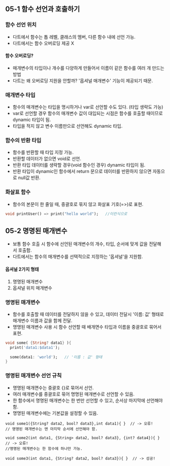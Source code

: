 ## 05-1 함수 선언과 호출하기

### 함수 선언 위치
- 다트에서 함수는 톱 레벨, 클래스의 멤버, 다른 함수 내에 선언 가능.
- 다트에서는 함수 오버로딩 제공 X 

#### 함수 오버로딩?
- 매개변수의 타입이나 개수를 다양하게 만들어서 이름이 같은 함수를 여러 개 만드는 방법
- 다트는 왜 오버로딩 지원을 안할까? '옵셔널 매개변수' 기능이 제공되기 때문.

### 매개변수 타입
- 함수의 매개변수는 타입을 명시하거나 var로 선언할 수도 있다. (타입 생략도 가능)
- var로 선언할 경우 함수의 매개변수 값이 대입되는 시점은 함수를 호출할 때이므로 dynamic 타입이 됨.
- 타입을 적지 않고 변수 이름만으로 선언해도 dynamic 타입.

### 함수의 반환 타입
- 함수를 반환할 때 타입 지정 가능.
- 반환할 데이터가 없으면 void로 선언.
- 반환 타입 데이터를 생략할 경우(void 함수인 경우) dynamic 타입이 됨.
- 반환 타입이 dynamic인 함수에서 return 문으로 데이터를 반환하지 않으면 자동으로 null값 반환.

### 화살표 함수
- 함수의 본문이 한 줄일 때, 중괄호로 묶지 않고 화살표 기호(=>)로 표현.
```dart
void printUser() => print("hello world");   //이런식으로
```

## 05-2 명명된 매개변수
- 보통 함수 호출 시 함수에 선언된 매개변수의 개수, 타입, 순서에 맞게 값을 전달해서 호출함. 
- 다트에서는 함수의 매개변수를 선택적으로 지정하는 '옵셔널'을 지원함.

#### 옵셔널 2가지 형태
1) 명명된 매개변수
2) 옵셔널 위치 매개변수

### 명명된 매개변수
- 함수를 호출할 때 데이터를 전달하지 않을 수 있고, 데이터 전달시 '이름: 값' 형태로 매개변수 이름과 값을 함께 전달.
- 명명된 매개변수 사용 시 함수 선언할 때 배개면수 타입과 이름을 중괄호로 묶어서 표현.
```dart
void some( {String? data1} ){
  print('data1:$data1');
  
  some(data1: 'world');   // '이름 : 값' 형태
}
```
### 명명된 매개변수 선언 규칙
- 명명된 매개면수는 중괄호 {}로 묶어서 선언.
- 여러 매개변수를 중괄호로 묶어 명명된 매개변수로 선언할 수 있음.
- 한 함수에서 명명된 매개변수는 한 번만 선언할 수 있고, 순서상 마지막에 선언해야 함.
- 명명된 매개변수에는 기본값을 설정할 수 있음.
```
void some1({String? data2, bool? data3},int data1){ }  // -> 오류!
// 명명된 매개변수는 맨 마지막 순서에 선언해야 함.

void some2(int data1, {String> data2, bool? data3}, {int? data4}){ }  // -> 오류!
//명명된 매개변수는 한 함수에 하나만 가능.

void some3(int data1, {String? data2, bool? data3}){ }  // -> 성공!
```
